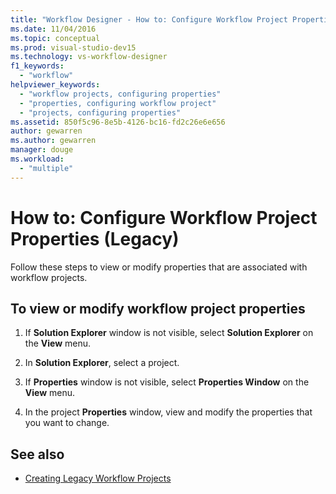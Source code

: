 ```yaml
---
title: "Workflow Designer - How to: Configure Workflow Project Properties (Legacy)"
ms.date: 11/04/2016
ms.topic: conceptual
ms.prod: visual-studio-dev15
ms.technology: vs-workflow-designer
f1_keywords:
  - "workflow"
helpviewer_keywords:
  - "workflow projects, configuring properties"
  - "properties, configuring workflow project"
  - "projects, configuring properties"
ms.assetid: 850f5c96-8e5b-4126-bc16-fd2c26e6e656
author: gewarren
ms.author: gewarren
manager: douge
ms.workload:
  - "multiple"
---
```

# How to: Configure Workflow Project Properties (Legacy)

Follow these steps to view or modify properties that are associated with workflow projects.

## To view or modify workflow project properties

1.  If **Solution Explorer** window is not visible, select **Solution Explorer** on the **View** menu.

2.  In **Solution Explorer**, select a project.

3.  If **Properties** window is not visible, select **Properties Window** on the **View** menu.

4.  In the project **Properties** window, view and modify the properties that you want to change.

## See also

- [Creating Legacy Workflow Projects](../workflow-designer/creating-legacy-workflow-projects.md)